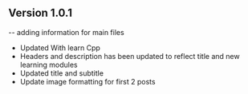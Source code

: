 ## Version 1.0.1 

-- adding information for main files

* Updated With learn Cpp  
* Headers and description has been updated to reflect title and new learning modules
* Updated title and subtitle
* Update image formatting for first 2 posts